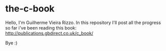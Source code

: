 # the-c-book

Hello, I'm Guilherme Vieira Rizzo.
In this repository I'll post all the progress so far i've been reading this book: http://publications.gbdirect.co.uk/c_book/

Bye :)
